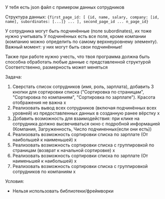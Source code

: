У тебя есть json файл c примером данных сотрудников

Структура данных:
`{first_page_id: [
  {id, name, salary, company: [id, name], subordinates: [...]} ...
], second_page_id ... n_page_id}`

У сотрудника могут быть подчинённые (поле subordinates), их тоже нужно учитывать
У подчинённых есть все поля, кроме компании (компанию можно определить по самому верхнеуровнему элементу). Важный момент: у них могут быть свои подчинённые!

Также при работе нужно учесть, что твоя программа должна быть способна обработать любые данные с представленной структурой
Соответственно, размерность может меняться

Задача:
1) Сверстать список сотрудников (имя, роль, зарплата), добавить 3 кнопки для сортировки списка ("Сортировка по страницам", "Сортировка по компаниям", "Сортировка по зарплате"). Красота отображения не важна x
2) Реализовать вывод всех сотрудников (включая подчинённых всех уровней) из предоставленных данных в созданную ранее вёрстку x
3) Добавить возможность для взаимодействия: при клике на сотрудника должно высвечиваться окно с подробной информацией (Компания, Загруженность, Число подчиненных(если они есть))
4) Реализовать возможность сортировки списка по зарплате (От наибольшей к наименьшей) x
5) Реализовать возможность сортировки списка с группировкой по страницам (возврат к начальной сортировке) x
6) Реализовать возможность сортировки списка по зарплате (От наименьшей к наибольшей) x
7) Реализовать возможность сортировки списка с группировкой сотрудников по компаниям x

Условия:
 - Нельзя использовать библиотеки/фреймворки

 